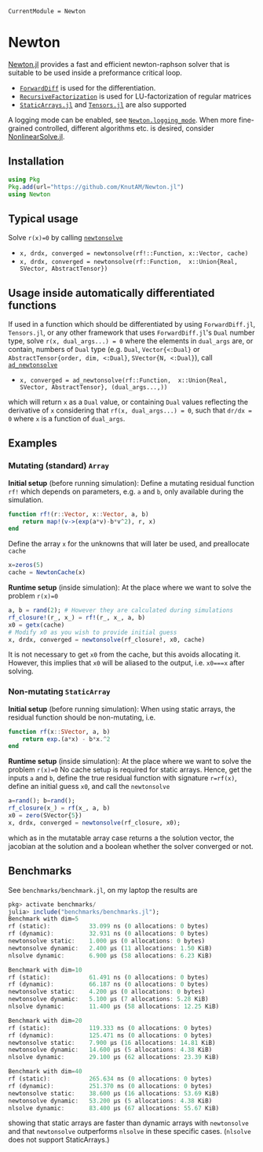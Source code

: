 ```@meta
CurrentModule = Newton
```

# Newton
[Newton.jl](https://github.com/KnutAM/Newton.jl) provides a fast and efficient newton-raphson 
solver that is suitable to be used inside a preformance critical loop. 

* [`ForwardDiff`](https://github.com/JuliaDiff/ForwardDiff.jl) is used for the differentiation.
* [`RecursiveFactorization`](https://github.com/JuliaLinearAlgebra/RecursiveFactorization.jl) is used for LU-factorization of regular matrices
* [`StaticArrays.jl`](https://github.com/JuliaArrays/StaticArrays.jl/) and [`Tensors.jl`](https://github.com/Ferrite-FEM/Tensors.jl) are also supported

A logging mode can be enabled, see [`Newton.logging_mode`](@ref). 
When more fine-grained controlled, different algorithms etc. is desired, 
consider [NonlinearSolve.jl](https://docs.sciml.ai/NonlinearSolve/stable/). 

## Installation
```julia
using Pkg
Pkg.add(url="https://github.com/KnutAM/Newton.jl")
using Newton
```

## Typical usage
Solve `r(x)=0` by calling [`newtonsolve`](@ref)

* `x, drdx, converged = newtonsolve(rf!::Function, x::Vector, cache)`
* `x, drdx, converged = newtonsolve(rf::Function,  x::Union{Real, SVector, AbstractTensor})`

## Usage inside automatically differentiated functions
If used in a function which should be differentiated by using `ForwardDiff.jl`, `Tensors.jl`, or any 
other framework that uses `ForwardDiff.jl`'s `Dual` number type, solve `r(x, dual_args...) = 0` where the elements
in `dual_args` are, or contain, numbers of `Dual` type 
(e.g. `Dual`, `Vector{<:Dual}` or `AbstractTensor{order, dim, <:Dual}`, `SVector{N, <:Dual}`),
call [`ad_newtonsolve`](@ref)

* `x, converged = ad_newtonsolve(rf::Function,  x::Union{Real, SVector, AbstractTensor}, (dual_args...,))`

which will return `x` as a `Dual` value, or containing `Dual` values reflecting the derivative of `x` considering that 
`rf(x, dual_args...) = 0`, such that `dr/dx = 0` where `x` is a function of `dual_args`. 

## Examples

### Mutating (standard) `Array`

**Initial setup** (before running simulation): 
Define a mutating residual function `rf!` which depends on 
parameters, e.g. `a` and `b`, only available during the simulation.
```julia
function rf!(r::Vector, x::Vector, a, b)
    return map!(v->(exp(a*v)-b*v^2), r, x)
end
```

Define the array `x` for the unknowns that will later be used, and preallocate `cache`
```julia
x=zeros(5)
cache = NewtonCache(x)
```

**Runtime setup** (inside simulation): At the place where we want to solve the problem `r(x)=0`
```julia
a, b = rand(2); # However they are calculated during simulations
rf_closure!(r_, x_) = rf!(r_, x_, a, b)
x0 = getx(cache)
# Modify x0 as you wish to provide initial guess
x, drdx, converged = newtonsolve(rf_closure!, x0, cache)
```
It is not necessary to get `x0` from the cache, but this avoids allocating it. However, this implies that `x0` will be aliased to the output, i.e. `x0===x` after solving. 

### Non-mutating `StaticArray`
**Initial setup** (before running simulation): 
When using static arrays, the residual function should be non-mutating, i.e. 
```julia
function rf(x::SVector, a, b)
    return exp.(a*x) - b*x.^2
end
```

**Runtime setup** (inside simulation): At the place where we want to solve the problem `r(x)=0`
No cache setup is required for static arrays. Hence, get the inputs `a` and `b`, define the true residual function with signature `r=rf(x)`, define an initial guess `x0`, and call the `newtonsolve`
```julia
a=rand(); b=rand();
rf_closure(x_) = rf(x_, a, b)
x0 = zero(SVector{5})
x, drdx, converged = newtonsolve(rf_closure, x0);
```
which as in the mutatable array case returns a the solution
vector, the jacobian at the solution and a boolean whether 
the solver converged or not. 

## Benchmarks
See `benchmarks/benchmark.jl`, on my laptop the results are
```julia
pkg> activate benchmarks/
julia> include("benchmarks/benchmarks.jl");
Benchmark with dim=5
rf (static):           33.099 ns (0 allocations: 0 bytes)
rf (dynamic):          32.931 ns (0 allocations: 0 bytes)
newtonsolve static:    1.000 μs (0 allocations: 0 bytes)
newtonsolve dynamic:   2.400 μs (11 allocations: 1.50 KiB)
nlsolve dynamic:       6.900 μs (58 allocations: 6.23 KiB)

Benchmark with dim=10
rf (static):           61.491 ns (0 allocations: 0 bytes)
rf (dynamic):          66.187 ns (0 allocations: 0 bytes)
newtonsolve static:    4.200 μs (0 allocations: 0 bytes)
newtonsolve dynamic:   5.100 μs (7 allocations: 5.28 KiB)
nlsolve dynamic:       11.400 μs (58 allocations: 12.25 KiB)

Benchmark with dim=20
rf (static):           119.333 ns (0 allocations: 0 bytes)
rf (dynamic):          125.471 ns (0 allocations: 0 bytes)
newtonsolve static:    7.900 μs (16 allocations: 14.81 KiB)
newtonsolve dynamic:   14.600 μs (5 allocations: 4.38 KiB)
nlsolve dynamic:       29.100 μs (62 allocations: 23.39 KiB)

Benchmark with dim=40
rf (static):           265.634 ns (0 allocations: 0 bytes)
rf (dynamic):          251.370 ns (0 allocations: 0 bytes)
newtonsolve static:    38.600 μs (16 allocations: 53.69 KiB)
newtonsolve dynamic:   53.200 μs (5 allocations: 4.38 KiB)
nlsolve dynamic:       83.400 μs (67 allocations: 55.67 KiB)
```
showing that static arrays are faster than dynamic arrays with `newtonsolve` and that `newtonsolve` outperforms `nlsolve` in these specific cases. (`nlsolve` does not  support StaticArrays.)
